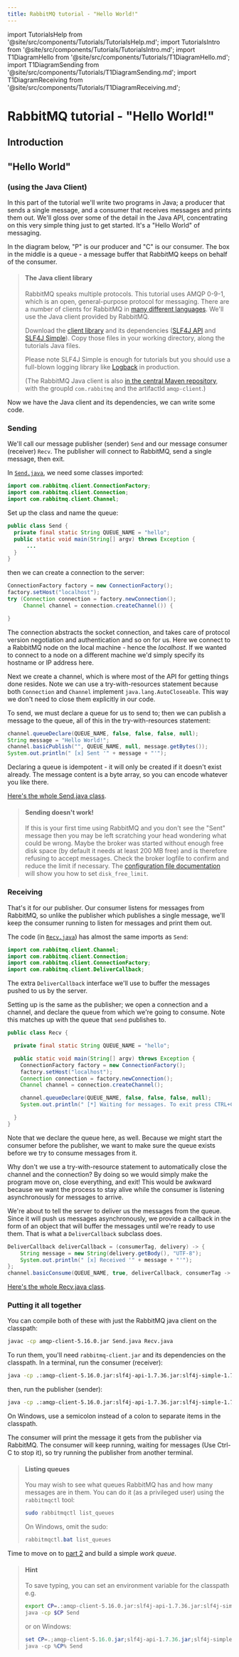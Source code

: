 ```yaml
---
title: RabbitMQ tutorial - "Hello World!"
---
```

<!--
Copyright (c) 2005-2024 Broadcom. All Rights Reserved. The term "Broadcom" refers to Broadcom Inc. and/or its subsidiaries.

All rights reserved. This program and the accompanying materials
are made available under the terms of the under the Apache License,
Version 2.0 (the "License”); you may not use this file except in compliance
with the License. You may obtain a copy of the License at

https://www.apache.org/licenses/LICENSE-2.0

Unless required by applicable law or agreed to in writing, software
distributed under the License is distributed on an "AS IS" BASIS,
WITHOUT WARRANTIES OR CONDITIONS OF ANY KIND, either express or implied.
See the License for the specific language governing permissions and
limitations under the License.
-->

import TutorialsHelp from '@site/src/components/Tutorials/TutorialsHelp.md';
import TutorialsIntro from '@site/src/components/Tutorials/TutorialsIntro.md';
import T1DiagramHello from '@site/src/components/Tutorials/T1DiagramHello.md';
import T1DiagramSending from '@site/src/components/Tutorials/T1DiagramSending.md';
import T1DiagramReceiving from '@site/src/components/Tutorials/T1DiagramReceiving.md';

# RabbitMQ tutorial - "Hello World!"

## Introduction

<TutorialsHelp/>
<TutorialsIntro/>

## "Hello World"
### (using the Java Client)

In this part of the tutorial we'll write two programs in Java; a
producer that sends a single message, and a consumer that receives
messages and prints them out.  We'll gloss over some of the detail in
the Java API, concentrating on this very simple thing just to get
started.  It's a "Hello World" of messaging.

In the diagram below, "P" is our producer and "C" is our consumer. The
box in the middle is a queue - a message buffer that RabbitMQ keeps
on behalf of the consumer.

<T1DiagramHello/>

> #### The Java client library
>
> RabbitMQ speaks multiple protocols. This tutorial uses AMQP 0-9-1, which is an open,
> general-purpose protocol for messaging. There are a number of clients
> for RabbitMQ in [many different
> languages](/docs/devtools). We'll
> use the Java client provided by RabbitMQ.
>
> Download the [client library](https://repo1.maven.org/maven2/com/rabbitmq/amqp-client/5.16.0/amqp-client-5.16.0.jar)
> and its dependencies ([SLF4J API](https://repo1.maven.org/maven2/org/slf4j/slf4j-api/1.7.36/slf4j-api-1.7.36.jar) and
> [SLF4J Simple](https://repo1.maven.org/maven2/org/slf4j/slf4j-simple/1.7.36/slf4j-simple-1.7.36.jar)).
> Copy those files in your working directory, along the tutorials Java files.
>
> Please note SLF4J Simple is enough for tutorials but you should use a full-blown
> logging library like [Logback](https://logback.qos.ch/) in production.
>
> (The RabbitMQ Java client is also [in the central Maven repository](https://mvnrepository.com/artifact/com.rabbitmq/amqp-client),
> with the groupId `com.rabbitmq` and the artifactId `amqp-client`.)

Now we have the Java client and its dependencies, we can write some
code.

### Sending

<T1DiagramSending/>

We'll call our message publisher (sender) `Send` and our message consumer (receiver)
`Recv`.  The publisher will connect to RabbitMQ, send a single message,
then exit.

In
[`Send.java`](https://github.com/rabbitmq/rabbitmq-tutorials/blob/main/java/Send.java),
we need some classes imported:

```java
import com.rabbitmq.client.ConnectionFactory;
import com.rabbitmq.client.Connection;
import com.rabbitmq.client.Channel;
```

Set up the class and name the queue:

```java
public class Send {
  private final static String QUEUE_NAME = "hello";
  public static void main(String[] argv) throws Exception {
      ...
  }
}
```

then we can create a connection to the server:

```java
ConnectionFactory factory = new ConnectionFactory();
factory.setHost("localhost");
try (Connection connection = factory.newConnection();
     Channel channel = connection.createChannel()) {

}
```

The connection abstracts the socket connection, and takes care of
protocol version negotiation and authentication and so on for us. Here
we connect to a RabbitMQ node on the local machine - hence the
_localhost_. If we wanted to connect to a node on a different
machine we'd simply specify its hostname or IP address here.

Next we create a channel, which is where most of the API for getting
things done resides. Note we can use a try-with-resources statement
because both `Connection` and `Channel` implement `java.lang.AutoCloseable`.
This way we don't need to close them explicitly in our code.

To send, we must declare a queue for us to send to; then we can publish a message
to the queue, all of this in the try-with-resources statement:

```java
channel.queueDeclare(QUEUE_NAME, false, false, false, null);
String message = "Hello World!";
channel.basicPublish("", QUEUE_NAME, null, message.getBytes());
System.out.println(" [x] Sent '" + message + "'");
```

Declaring a queue is idempotent - it will only be created if it doesn't
exist already. The message content is a byte array, so you can encode
whatever you like there.

[Here's the whole Send.java
class](https://github.com/rabbitmq/rabbitmq-tutorials/blob/main/java/Send.java).

> #### Sending doesn't work!
>
> If this is your first time using RabbitMQ and you don't see the "Sent"
> message then you may be left scratching your head wondering what could
> be wrong. Maybe the broker was started without enough free disk space
> (by default it needs at least 200 MB free) and is therefore refusing to
> accept messages. Check the broker logfile to confirm and reduce the
> limit if necessary. The <a
> href="../configure#config-items">configuration
> file documentation</a> will show you how to set <code>disk_free_limit</code>.


### Receiving

That's it for our publisher.  Our consumer listens for messages from
RabbitMQ, so unlike the publisher which publishes a single message, we'll
keep the consumer running to listen for messages and print them out.

<T1DiagramReceiving/>

The code (in [`Recv.java`](https://github.com/rabbitmq/rabbitmq-tutorials/blob/main/java/Recv.java)) has almost the same imports as `Send`:

```java
import com.rabbitmq.client.Channel;
import com.rabbitmq.client.Connection;
import com.rabbitmq.client.ConnectionFactory;
import com.rabbitmq.client.DeliverCallback;
```

The extra `DeliverCallback` interface we'll use to buffer the messages pushed to us by the server.

Setting up is the same as the publisher; we open a connection and a
channel, and declare the queue from which we're going to consume.
Note this matches up with the queue that `send` publishes to.

```java
public class Recv {

  private final static String QUEUE_NAME = "hello";

  public static void main(String[] argv) throws Exception {
    ConnectionFactory factory = new ConnectionFactory();
    factory.setHost("localhost");
    Connection connection = factory.newConnection();
    Channel channel = connection.createChannel();

    channel.queueDeclare(QUEUE_NAME, false, false, false, null);
    System.out.println(" [*] Waiting for messages. To exit press CTRL+C");

  }
}

```

Note that we declare the queue here, as well. Because we might start
the consumer before the publisher, we want to make sure the queue exists
before we try to consume messages from it.

Why don't we use a try-with-resource statement to automatically close
the channel and the connection? By doing so we would simply make the program
move on, close everything, and exit! This would be awkward because
we want the process to stay alive while the consumer is listening
asynchronously for messages to arrive.

We're about to tell the server to deliver us the messages from the
queue. Since it will push us messages asynchronously, we provide a
callback in the form of an object that will buffer the messages until
we're ready to use them. That is what a `DeliverCallback` subclass does.

```java
DeliverCallback deliverCallback = (consumerTag, delivery) -> {
    String message = new String(delivery.getBody(), "UTF-8");
    System.out.println(" [x] Received '" + message + "'");
};
channel.basicConsume(QUEUE_NAME, true, deliverCallback, consumerTag -> { });
```

[Here's the whole Recv.java
class](https://github.com/rabbitmq/rabbitmq-tutorials/blob/main/java/Recv.java).

### Putting it all together

You can compile both of these with just the RabbitMQ java client on
the classpath:

```bash
javac -cp amqp-client-5.16.0.jar Send.java Recv.java
```

To run them, you'll need `rabbitmq-client.jar` and its dependencies on
the classpath.  In a terminal, run the consumer (receiver):

```bash
java -cp .:amqp-client-5.16.0.jar:slf4j-api-1.7.36.jar:slf4j-simple-1.7.36.jar Recv
```

then, run the publisher (sender):

```bash
java -cp .:amqp-client-5.16.0.jar:slf4j-api-1.7.36.jar:slf4j-simple-1.7.36.jar Send
```

On Windows, use a semicolon instead of a colon to separate items in the classpath.

The consumer will print the message it gets from the publisher via
RabbitMQ. The consumer will keep running, waiting for messages (Use Ctrl-C to stop it), so try running
the publisher from another terminal.

> #### Listing queues
>
> You may wish to see what queues RabbitMQ has and how many
> messages are in them. You can do it (as a privileged user) using the `rabbitmqctl` tool:
>
> ```bash
> sudo rabbitmqctl list_queues
> ```
>
> On Windows, omit the sudo:
> ```powershell
> rabbitmqctl.bat list_queues
> ```


Time to move on to [part 2](./tutorial-two-java) and build a simple _work queue_.

> #### Hint
> To save typing, you can set an environment variable for the classpath e.g.
>
> ```bash
> export CP=.:amqp-client-5.16.0.jar:slf4j-api-1.7.36.jar:slf4j-simple-1.7.36.jar
> java -cp $CP Send
> ```
>
> or on Windows:
> ```powershell
> set CP=.;amqp-client-5.16.0.jar;slf4j-api-1.7.36.jar;slf4j-simple-1.7.36.jar
> java -cp %CP% Send
> ```

